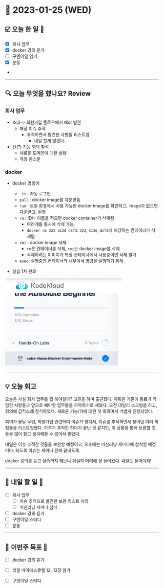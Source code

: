 # 📆 2023-01-25 (WED)

## ☑️ 오늘 한 일 📑

- [x] 회사 업무 
- [x] docker 강의 듣기
- [ ] 구엔이일 읽기
- [x] 운동
- 
***

## 🔍️ 오늘 무엇을 했나요? Review

### 회사 업무
- 초대-> 회원가입 플로우에서 에러 발견
  - 해당 이슈 추적
    - 추적하면서 발견한 사항들 리스트업 
      - 내일 할게 많겠다..
- 신(?) 기능 회의 참석 
  - 새로운 도메인에 대한 설렘
  - 걱정 한스푼 

### docker
- docker 명령어 
  - `-it` : 자동 로그인 
  - `pull` : docker image를 다운받음
  - `run` : 로컬 환경에서 사용 가능한 docker image를 확인하고, image가 없으면 다운받고, 실행 
  - `rm` : ID나 이름을 적으면 docker container가 삭제됨 
    - 여러개를 동시에 삭제 가능. 
    - `docker rm 323 a13d dsf3`: `323`, `a13d`, `dsf3`에 해당하는 컨테이너가 삭제됨 
  - `rmi` : docker image 삭제
    - `rm`은 컨테이너를 삭제, `rmi`는 docker image를 삭제 
    - 삭제하려는 이미지가 특정 컨테이너에서 사용중이면 삭제 불가 
  - `exec`: 실행중인 컨테이너의 내부에서 명령을 실행하기 위해 

- 실습 1차 완료 

![img.png](../../img/docker_hanson_1.png)

***

## 💡 오늘 회고

오늘은 사실 회사 업무를 뭘 해야할까? 고민을 하며 출근했다. 계획은 기존에 동료가 작업한 사항들과 앞으로 해야할 업무들을 파악하기로 세웠다.
오전 데일리 스크럼을 하고, 회의에 갑작스레 참석하였다. 새로운 기능(?)에 대한 첫 회의여서 가볍게 진행되었다. 

회의가 끝날 무렵, 회원가입 관련하여 이슈가 생겨서, 이슈를 추적하면서 찾아낸 여러 허점들을 리스트업했다. 
하루가 추적만 하다가 끝난 것 같지만, 이 상황을 통해 보완할 것들을 많이 찾고 생각해볼 수 있어서 좋았다. 

내일은 이슈 추적한 것들을 보완할 예정이고, 오후에는 머신러닝 세미나에 참석할 예정이다. 
되도록 이슈는 세미나 전에 끝내도록. 

docker 강의를 듣고 실습까지 해보니 확실히 머리에 잘 들어왔다. 내일도 들어야지! 

***

## 🎯 내일 할 일 🎯
- [ ] 회사 업무 
  - [ ] 이슈 추적으로 발견한 보완 리스트 처리
  - [ ] 머신러닝 세미나 참석
- [ ] docker 강의 듣기
- [ ] 구엔이일 스터디
- [ ] 운동

***

## 🏁 이번주 목표 🏁
- [ ] docker 강의 듣기 
- [ ] 리얼 마이에스큐엘 12, 13장 읽기
- [ ] 구엔이일 스터디
 